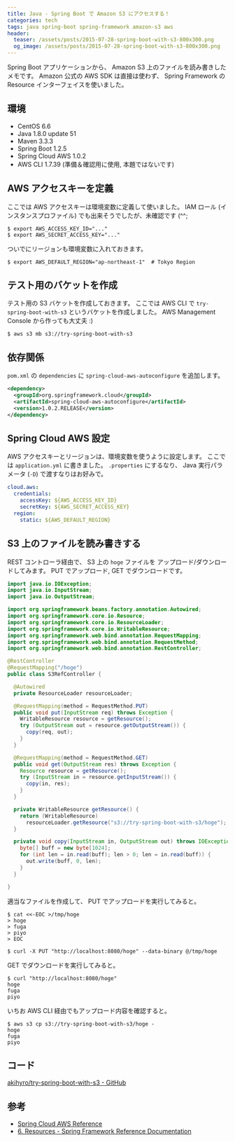 ```yaml
---
title: Java - Spring Boot で Amazon S3 にアクセスする！
categories: tech
tags: java spring-boot spring-framework amazon-s3 aws
header:
  teaser: /assets/posts/2015-07-28-spring-boot-with-s3-800x300.png
  og_image: /assets/posts/2015-07-28-spring-boot-with-s3-800x300.png
---
```


Spring Boot アプリケーションから、 Amazon S3 上のファイルを読み書きしたメモです。
Amazon 公式の AWS SDK は直接は使わず、
Spring Framework の Resource インターフェイスを使いました。

<!--more-->

## 環境

* CentOS 6.6
* Java 1.8.0 update 51
* Maven 3.3.3
* Spring Boot 1.2.5
* Spring Cloud AWS 1.0.2
* AWS CLI 1.7.39 (準備＆確認用に使用, 本題ではないです)

## AWS アクセスキーを定義

ここでは AWS アクセスキーは環境変数に定義して使いました。
IAM ロール (インスタンスプロファイル) でも出来そうでしたが、未確認です (^^;

```console
$ export AWS_ACCESS_KEY_ID="..."
$ export AWS_SECRET_ACCESS_KEY="..."
```

ついでにリージョンも環境変数に入れておきます。

```console
$ export AWS_DEFAULT_REGION="ap-northeast-1"  # Tokyo Region
```

## テスト用のバケットを作成

テスト用の S3 バケットを作成しておきます。
ここでは AWS CLI で `try-spring-boot-with-s3` というバケットを作成しました。
AWS Management Console から作っても大丈夫 :)

```console
$ aws s3 mb s3://try-spring-boot-with-s3
```

## 依存関係

`pom.xml` の `dependencies` に `spring-cloud-aws-autoconfigure` を追加します。

```xml
<dependency>
  <groupId>org.springframework.cloud</groupId>
  <artifactId>spring-cloud-aws-autoconfigure</artifactId>
  <version>1.0.2.RELEASE</version>
</dependency>
```

## Spring Cloud AWS 設定

AWS アクセスキーとリージョンは、環境変数を使うように設定します。
ここでは `application.yml` に書きました。
`.properties` にするなり、 Java 実行パラメータ (`-D`) で渡すなりはお好みで。

```yaml
cloud.aws:
  credentials:
    accessKey: ${AWS_ACCESS_KEY_ID}
    secretKey: ${AWS_SECRET_ACCESS_KEY}
  region:
    static: ${AWS_DEFAULT_REGION}
```

## S3 上のファイルを読み書きする

REST コントローラ経由で、 S3 上の `hoge` ファイルを
アップロード/ダウンロードしてみます。
PUT でアップロード, GET でダウンロードです。

```java
import java.io.IOException;
import java.io.InputStream;
import java.io.OutputStream;

import org.springframework.beans.factory.annotation.Autowired;
import org.springframework.core.io.Resource;
import org.springframework.core.io.ResourceLoader;
import org.springframework.core.io.WritableResource;
import org.springframework.web.bind.annotation.RequestMapping;
import org.springframework.web.bind.annotation.RequestMethod;
import org.springframework.web.bind.annotation.RestController;

@RestController
@RequestMapping("/hoge")
public class S3RefController {

  @Autowired
  private ResourceLoader resourceLoader;

  @RequestMapping(method = RequestMethod.PUT)
  public void put(InputStream req) throws Exception {
    WritableResource resource = getResource();
    try (OutputStream out = resource.getOutputStream()) {
      copy(req, out);
    }
  }

  @RequestMapping(method = RequestMethod.GET)
  public void get(OutputStream res) throws Exception {
    Resource resource = getResource();
    try (InputStream in = resource.getInputStream()) {
      copy(in, res);
    }
  }

  private WritableResource getResource() {
    return (WritableResource)
      resourceLoader.getResource("s3://try-spring-boot-with-s3/hoge");
  }

  private void copy(InputStream in, OutputStream out) throws IOException {
    byte[] buff = new byte[1024];
    for (int len = in.read(buff); len > 0; len = in.read(buff)) {
      out.write(buff, 0, len);
    }
  }

}
```

適当なファイルを作成して、 PUT でアップロードを実行してみると。

```console
$ cat <<-EOC >/tmp/hoge
> hoge
> fuga
> piyo
> EOC

$ curl -X PUT "http://localhost:8080/hoge" --data-binary @/tmp/hoge
```

GET でダウンロードを実行してみると。

```console
$ curl "http://localhost:8080/hoge"
hoge
fuga
piyo
```

いちお AWS CLI 経由でもアップロード内容を確認すると。

```console
$ aws s3 cp s3://try-spring-boot-with-s3/hoge -
hoge
fuga
piyo
```

## コード

[akihyro/try-spring-boot-with-s3 - GitHub](https://github.com/akihyro/try-spring-boot-with-s3)

## 参考

* [Spring Cloud AWS Reference](http://cloud.spring.io/spring-cloud-aws/spring-cloud-aws.html)
* [6. Resources - Spring Framework Reference Documentation](http://docs.spring.io/autorepo/docs/spring/4.1.x/spring-framework-reference/html/resources.html)
